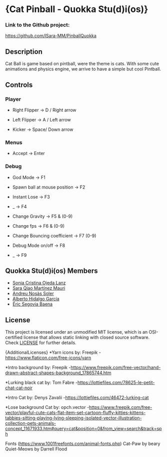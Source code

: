 # {Cat Pinball - Quokka Stu(d)i(os)}

### Link to the Github project:
https://github.com/lSara-MM/PinballQuokka

## Description

Cat Ball is game based on pintball, were the theme is cats. With some cute animations and physics engine, we arrive to have a simple but
cool Pintball.

## Controls

### Player

* Right Flipper -> D / Right arrow

* Left Flipper -> A / Left arrow

* Kicker -> Space/ Down arrow

### Menus

* Accept -> Enter

### Debug

* God Mode -> F1

* Spawn ball at mouse position -> F2

* Instant Lose -> F3

* _ -> F4

* Change Gravity -> F5 & (0-9)

* Change fps -> F6 & (0-9)

* Change Bouncing coefficient -> F7 (0-9)

* Debug Mode on/off -> F8

* _  -> F9


## Quokka Stu(d)i(os) Members

* [Sonia Cristina Ojeda Lanz](https://github.com/SoniaOL) 
* [Sara Qiao Martínez Mauri](https://github.com/lSara-MM)
* [Andreu Nosàs Soler](https://github.com/AndyCubico)
* [Alberto Hidalgo García](https://github.com/TheimerTR)
* [Éric Segovia Baena](https://github.com/Icefenix7198)

## License

This project is licensed under an unmodified MIT license, which is an OSI-certified license that allows static linking with closed source software. Check [LICENSE](LICENSE) for further details.

{AdditionalLicenses}
*Yarn icons by: Freepik
-https://www.flaticon.com/free-icons/yarn

*Intro background by: Freepik
-https://www.freepik.com/free-vector/hand-drawn-abstract-shapes-background_17865744.htm

*Lurking black cat by: Tom Fabre
-https://lottiefiles.com/78625-le-petit-chat-cat-noir

*Intro Cat by: Denys Zavalii
-https://lottiefiles.com/46472-lurking-cat

*Lose background Cat by: opch.vector
-https://www.freepik.com/free-vector/playful-cute-cats-flat-item-set-cartoon-fluffy-kitties-kittens-tabbies-sitting-playing-lying-sleeping-isolated-vector-illustration-collection-pets-animals-concept_11671933.htm#query=cat&position=0&from_view=search&track=sph

Fonts (https://www.1001freefonts.com/animal-fonts.php)
Cat-Paw by beary
Quiet-Meows by Darrell Flood